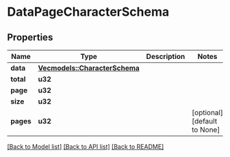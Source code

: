 # DataPageCharacterSchema

## Properties
Name | Type | Description | Notes
------------ | ------------- | ------------- | -------------
**data** | [**Vec<models::CharacterSchema>**](CharacterSchema.md) |  | 
**total** | **u32** |  | 
**page** | **u32** |  | 
**size** | **u32** |  | 
**pages** | **u32** |  | [optional] [default to None]

[[Back to Model list]](../README.md#documentation-for-models) [[Back to API list]](../README.md#documentation-for-api-endpoints) [[Back to README]](../README.md)


